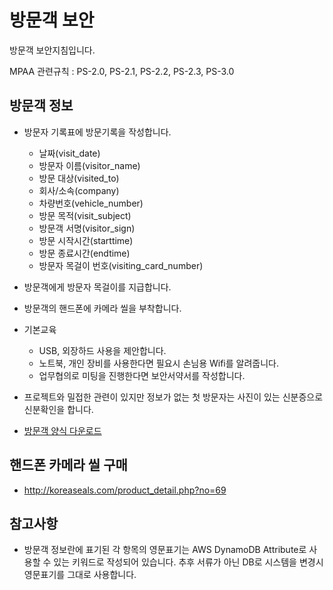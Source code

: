 # 방문객 보안
방문객 보안지침입니다.

MPAA 관련규칙 : PS-2.0, PS-2.1, PS-2.2, PS-2.3, PS-3.0

## 방문객 정보
- 방문자 기록표에 방문기록을 작성합니다.
	- 날짜(visit_date)
	- 방문자 이름(visitor_name)
	- 방문 대상(visited_to)
	- 회사/소속(company)
	- 차량번호(vehicle_number)
	- 방문 목적(visit_subject)
	- 방문객 서명(visitor_sign)
	- 방문 시작시간(starttime)
	- 방문 종료시간(endtime)
	- 방문자 목걸이 번호(visiting_card_number)

- 방문객에게 방문자 목걸이를 지급합니다.
- 방문객의 핸드폰에 카메라 씰을 부착합니다.
- 기본교육
	- USB, 외장하드 사용을 제안합니다.
	- 노트북, 개인 장비를 사용한다면 필요시  손님용 Wifi를 알려줍니다.
	- 업무협의로 미팅을 진행한다면 보안서약서를 작성합니다.
	
- 프로젝트와 밀접한 관련이 있지만 정보가 없는 첫 방문자는 사진이 있는 신분증으로 신분확인을 합니다.
- [방문객 양식 다운로드](../pdf/visitor_table.pdf)

## 핸드폰 카메라 씰 구매
- http://koreaseals.com/product_detail.php?no=69

## 참고사항
- 방문객 정보란에 표기된 각 항목의 영문표기는 AWS DynamoDB Attribute로 사용할 수 있는 키워드로 작성되어 있습니다. 추후 서류가 아닌 DB로 시스템을 변경시 영문표기를 그대로 사용합니다.